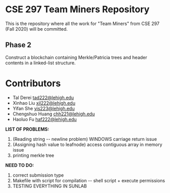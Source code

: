 # CSE 297 Team Miners Repository
This is the repository where all the work for "Team Miners" from CSE 297 (Fall 2020) will be committed.

## Phase 2
Construct a blockchain containing Merkle/Patricia trees and header contents in a linked-list structure.

# Contributors
- Tal Derei <tad222@lehigh.edu>
- Xinhao Liu <xil222@lehigh.edu>
- Yifan She <yis223@lehigh.edu>
- Chengshuo Huang <chh221@lehigh.edu>
- Haoluo Fu <haf222@lehigh.edu>

**LIST OF PROBLEMS:**
1. (Reading string -- newline problem) WINDOWS carriage return issue
2. (Assigning hash value to leafnode) access contiguous array in memory issue
3. printing merkle tree

**NEED TO DO:**
1. correct submission type 
2. Makefile with script for compilation -- shell script + execute permissions
3. TESTING EVERYTHING IN SUNLAB

